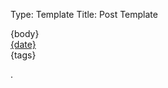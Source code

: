 Type: Template
Title: Post Template

<article>
{body}
<aside class="post-info">
	<a href="{location}"><i class="fa-solid fa-clock"></i> {date}</a>
</aside>
<aside class="post-tags">
	{tags}
</aside>
</article>

<span class="divider"></span>
.